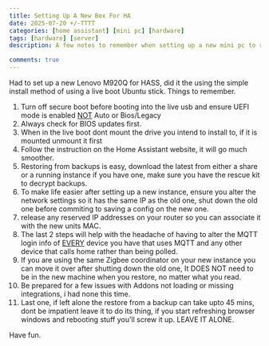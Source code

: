 ```yaml
---
title: Setting Up A New Box For HA
date: 2025-07-20 +/-TTTT
categories: [home assistant] [mini pc] [hardware]
tags: [hardware] [server]
description: A few notes to remember when setting up a new mini pc to run home assistant

comments: true
---
```

Had to set up a new Lenovo M920Q for HASS, did it the using the simple install method of using a live boot Ubuntu stick.
Things to remember.
1. Turn off secure boot before booting into the live usb and ensure UEFI mode is enabled <u>NOT</u> Auto or Bios/Legacy
2. Always check for BIOS updates first.
3. When in the live boot dont mount the drive you intend to install to, if it is mounted unmount it first
4. Follow the instruction on the Home Assistant website, it will go much smoother.
5. Restoring from backups is easy, download the latest from either a share or a running instance if you have one, make sure you have the rescue kit to decrypt backups.
6. To make life easier after setting up a new instance, ensure you alter the network settings so it has the same IP as the old one, shut down the old one before commiting to saving a config on the new one.
7. release any reserved IP addresses on your router so you can associate it with the new units MAC.
8. The last 2 steps will help with the headache of having to alter the MQTT login info of <U>EVERY</u> device you have that uses MQTT and any other device that calls home rather than being polled.
9. If you are using the same Zigbee coordinator on your new instance you can move it over after shutting down the old one, It DOES NOT need to be in the new machine when you restore, no matter what you read.
10. Be prepared for a few issues with Addons not loading or missing integrations, i had none this time.
11. Last one, if left alone the restore from a backup can take upto 45 mins, dont be impatient leave it to do its thing, if you start refreshing browser windows and rebooting stuff you'll screw it up.
LEAVE IT ALONE.

Have fun.
